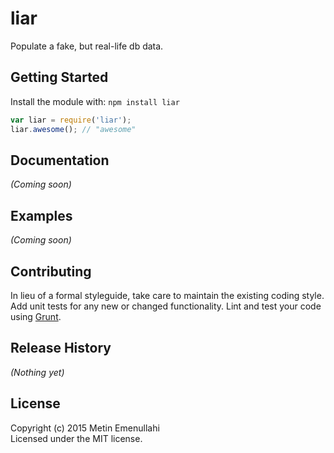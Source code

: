 # liar

Populate a fake, but real-life db data.

## Getting Started
Install the module with: `npm install liar`

```javascript
var liar = require('liar');
liar.awesome(); // "awesome"
```

## Documentation
_(Coming soon)_

## Examples
_(Coming soon)_

## Contributing
In lieu of a formal styleguide, take care to maintain the existing coding style. Add unit tests for any new or changed functionality. Lint and test your code using [Grunt](http://gruntjs.com/).

## Release History
_(Nothing yet)_

## License
Copyright (c) 2015 Metin Emenullahi  
Licensed under the MIT license.
